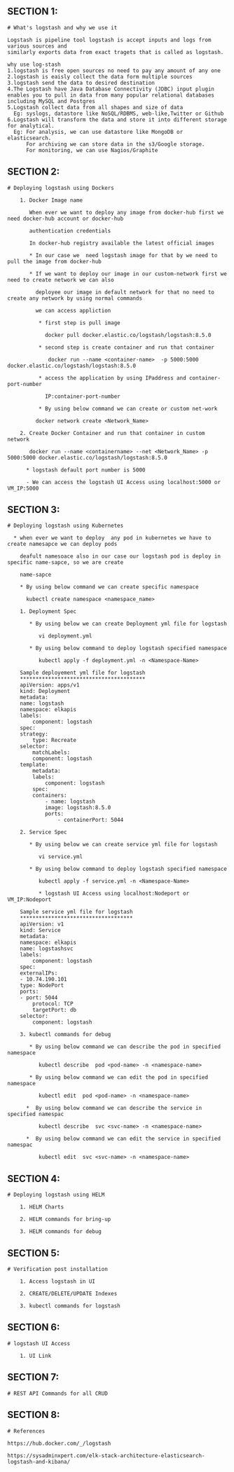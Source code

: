 SECTION 1:
---------

    # What's logstash and why we use it

    Logstash is pipeline tool logstash is accept inputs and logs from various sources and
    similarly exports data from exact tragets that is called as logstash.

    why use log-stash
    1.logstash is free open sources no need to pay any amount of any one
    2.logstash is eaisly collect the data form multiple sources
    3.logstash send the data to desired destination
    4.The Logstash have Java Database Connectivity (JDBC) input plugin enables you to pull in data from many popular relational databases including MySQL and Postgres
    5.Logstash collect data from all shapes and size of data
      Eg: syslogs, datastore like NoSQL/RDBMS, web-like,Twitter or Github
    6.Logstash will transform the data and store it into different storage for analytical.
      Eg: For analysis, we can use datastore like MongoDB or elasticsearch.
          For archiving we can store data in the s3/Google storage.
          For monitoring, we can use Nagios/Graphite

SECTION 2:
---------

    # Deploying logstash using Dockers

        1. Docker Image name  

           When ever we want to deploy any image from docker-hub first we need docker-hub account or docker-hub

           authentication credentials

           In docker-hub registry available the latest official images

           * In our case we  need logstash image for that by we need to pull the image from docker-hub

           * If we want to deploy our image in our custom-network first we need to create network we can also
             
             deployee our image in default network for that no need to create any network by using normal commands

             we can access appliction

              * first step is pull image

                docker pull docker.elastic.co/logstash/logstash:8.5.0 

              * second step is create container and run that container
                
                 docker run --name <container-name>  -p 5000:5000 docker.elastic.co/logstash/logstash:8.5.0 

              * access the application by using IPaddress and container-port-number

                IP:container-port-number

              * By using below command we can create or custom net-work 
             
             docker network create <Network_Name>

        2. Create Docker Container and run that container in custom network
        
           docker run --name <containername> --net <Network_Name> -p 5000:5000 docker.elastic.co/logstash/logstash:8.5.0

          * logstash default port number is 5000

          - We can access the logstash UI Access using localhost:5000 or VM_IP:5000

SECTION 3:
---------

    # Deploying logstash using Kubernetes

      * when ever we want to deploy  any pod in kubernetes we have to create namesapce we can deploy pods
        
        deafult namesoace also in our case our logstash pod is deploy in specific name-sapce, so we are create

        name-sapce

        * By using below command we can create specific namespace
         
          kubectl create namespace <namespace_name>

        1. Deployment Spec

           * By using below we can create Deployment yml file for logstash

              vi deployment.yml

           * By using below command to deploy logstash specified namespace

              kubectl apply -f deployment.yml -n <Namespace-Name>
        
        Sample deployement yml file for logstash
        ****************************************
        apiVersion: apps/v1
        kind: Deployment
        metadata:
        name: logstash
        namespace: elkapis
        labels:
            component: logstash
        spec:
        strategy:
            type: Recreate
        selector:
            matchLabels:
            component: logstash
        template:
            metadata:
            labels:
                component: logstash
            spec:
            containers:
                - name: logstash
                image: logstash:8.5.0
                ports:
                    - containerPort: 5044

        2. Service Spec

           * By using below we can create service yml file for logstash

              vi service.yml

           * By using below command to deploy logstash specified namespace

              kubectl apply -f service.yml -n <Namespace-Name>

              * logstash UI Access using localhost:Nodeport or VM_IP:Nodeport

        Sample service yml file for logstash
        ************************************
        apiVersion: v1
        kind: Service
        metadata:
        namespace: elkapis
        name: logstashsvc
        labels:
            component: logstash
        spec:
        externalIPs:
        - 10.74.190.101
        type: NodePort
        ports:
        - port: 5044
            protocol: TCP
            targetPort: db
        selector:
            component: logstash

        3. kubectl commands for debug

           * By using below command we can describe the pod in specified namespace

              kubectl describe  pod <pod-name> -n <namespace-name>

           * By using below command we can edit the pod in specified namespace

              kubectl edit  pod <pod-name> -n <namespace-name>

          *  By using below command we can describe the service in specified namespac

              kubectl describe  svc <svc-name> -n <namespace-name>  

          *  By using below command we can edit the service in specified namespac

              kubectl edit  svc <svc-name> -n <namespace-name>   

SECTION 4:
---------

    # Deploying logstash using HELM

        1. HELM Charts

        2. HELM commands for bring-up

        3. HELM commands for debug

SECTION 5:
---------

    # Verification post installation

        1. Access logstash in UI

        2. CREATE/DELETE/UPDATE Indexes

        3. kubectl commands for logstash

SECTION 6:
---------

    # logstash UI Access

        1. UI Link

SECTION 7:
---------

    # REST API Commands for all CRUD

SECTION 8:
---------
    # References
    
    https://hub.docker.com/_/logstash

    https://sysadminxpert.com/elk-stack-architecture-elasticsearch-logstash-and-kibana/
